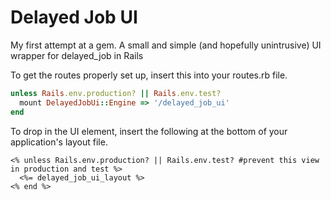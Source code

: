 Delayed Job UI
==============
My first attempt at a gem. A small and simple (and hopefully unintrusive) UI wrapper for delayed_job in Rails

To get the routes properly set up, insert this into your routes.rb file.
```ruby
unless Rails.env.production? || Rails.env.test?
  mount DelayedJobUi::Engine => '/delayed_job_ui'
end
```

To drop in the UI element, insert the following at the bottom of your application's layout file.
```erb
<% unless Rails.env.production? || Rails.env.test? #prevent this view in production and test %>
  <%= delayed_job_ui_layout %>
<% end %>
```
